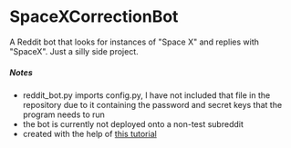 # SpaceXCorrectionBot

A Reddit bot that looks for instances of "Space X" and replies with "SpaceX". Just a silly side project.

##### Notes
- reddit_bot.py imports config.py, I have not included that file in the repository due to it containing the password and secret keys that the program needs to run
- the bot is currently not deployed onto a non-test subreddit
- created with the help of [this tutorial](https://www.youtube.com/watch?v=krTUf7BpTc0)
